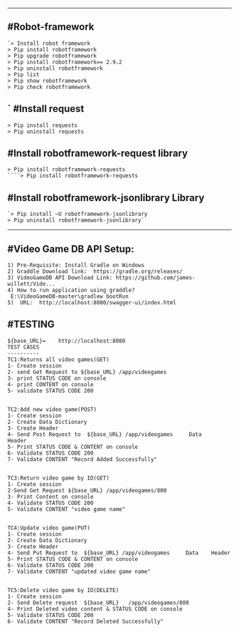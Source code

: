 -------------------------------------------------------------------
#Robot-framework
--------------------------------------
    `> Install robot framework 
    > Pip install robotframework
    > Pip upgrade robotframework
    > Pip install robotframework== 2.9.2
    > Pip uninstall robotframework
    > Pip list
    > Pip show robotframework
    > Pip check robotframework
`
#Install request
--------------------------------------
    > Pip install requests
    > Pip uninstall requests

#Install robotframework-request library
--------------------------------------
    > Pip install robotframework-requests
	````> Pip install robotframework-requests

#Install robotframework-jsonlibrary Library
-------------------------------------------------
	`> Pip install –U robotframework-jsonlibrary
	> Pip uninstall robotframework-jsonlibrary`
-------------------------------------------------------------------

#Video Game DB API Setup:
--------------------------------
    1) Pre-Requisite: Install Gradle on Windows
    2) Graddle Download link:  https://gradle.org/releases/
    3) VideoGameDB API Download Link: https://github.com/james-willett/Vide...
    4) How to run application using graddle?
     E:\VideoGameDB-master\gradlew bootRun
    5)  URL:  http://localhost:8080/swagger-ui/index.html

#TESTING
--------------------------------
    ${base_URL}=    http://localhost:8080
    TEST CASES
    ----------
    TC1:Returns all video games(GET)
    1- Create session 
    2- send Get Request to ${base_URL} /app/videogames
    3- print STATUS CODE on console
    4- print CONTENT on console
    5- validate STATUS CODE 200
    
    
    TC2:Add new video game(POST)
    1- Create session
    2- Create Data Dictionary 
    3- Create Header
    4- Send Post Request to  ${base_URL} /app/videogames     Data    Header
    5- Print STATUS CODE & CONTENT on console
    6- Validate STATUS CODE 200
    7- Validate CONTENT "Record Added Successfully"
    
    
    TC3:Return video game by ID(GET)
    1- Create session   
    2-Send Get Request ${base_URL} /app/videogames/800
    3- Print Content on console
    4- Validate STATUS CODE 200
    5- Validate CONTENT "video game name"
    
    
    TC4:Update video game(PUT)
    1- Create session
    2- Create Data Dictionary 
    3- Create Header
    4- Send Put Request to  ${base_URL} /app/videogames     Data    Header
    5- Print STATUS CODE & CONTENT on console
    6- Validate STATUS CODE 200
    7- Validate CONTENT "updated video game name"
    
    
    TC5:Delete video game by ID(DELETE)
    1- Create session
    2- Send Delete request  ${base_URL}   /app/videogames/800
    4- Print Deleted video content & STATUS CODE on console
    5- Validate STATUS CODE 200
    6- Validate CONTENT "Record Deleted Successfully"
